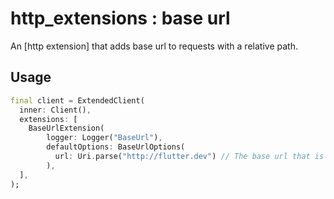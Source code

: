 # http_extensions : base url

An [http extension] that adds base url to requests with a relative path.

## Usage

```dart
final client = ExtendedClient(
  inner: Client(),
  extensions: [
    BaseUrlExtension(
        logger: Logger("BaseUrl"),
        defaultOptions: BaseUrlOptions(
          url: Uri.parse("http://flutter.dev") // The base url that is appended to the relative paths.
        ),
  ],
);
```